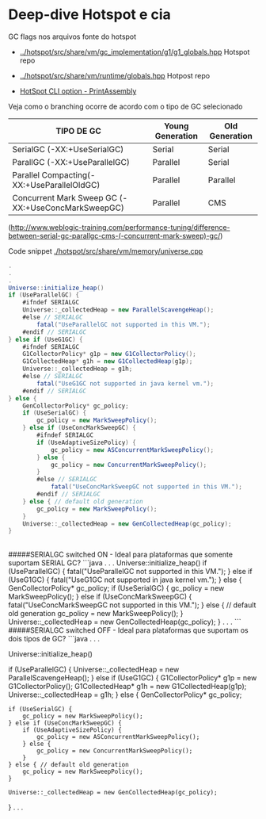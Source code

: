# Deep-dive Hotspot e cia

GC flags nos arquivos fonte do hotspot
* [../hotspot/src/share/vm/gc_implementation/g1/g1_globals.hpp](http://hg.openjdk.java.net/jdk8/jdk8/hotspot/file/4967eb4f67a9/src/share/vm/gc_implementation/g1/g1_globals.hpp) Hotspot repo

* [../hotspot/src/share/vm/runtime/globals.hpp](http://cr.openjdk.java.net/~gbenson/zero-10/hotspot/src/share/vm/runtime/globals.hpp.html) Hotpost repo

* [HotSpot CLI option - PrintAssembly](https://wiki.openjdk.java.net/display/HotSpot/PrintAssembly)

Veja como o branching ocorre de acordo com o tipo de GC selecionado

| TIPO DE GC|Young Generation|Old Generation |
|------------|----------------|--------------|
| SerialGC  (-XX:+UseSerialGC)|Serial|Serial |   
| ParallGC  (-XX:+UseParallelGC)|Parallel|Serial|
| Parallel Compacting(-XX:+UseParallelOldGC)|Parallel|Parallel  |
| Concurrent Mark Sweep GC (-XX:+UseConcMarkSweepGC)|Parallel|CMS |

(http://www.weblogic-training.com/performance-tuning/difference-between-serial-gc-parallgc-cms-(-concurrent-mark-sweep)-gc/)

Code snippet  [./hotspot/src/share/vm/memory/universe.cpp](http://hg.openjdk.java.net/jdk6/jdk6/hotspot/raw-file/a541ca8fa0e3/src/share/vm/memory/universe.cpp)

```java
.
.
.
Universe::initialize_heap()
if (UseParallelGC) {
    #ifndef SERIALGC
    Universe::_collectedHeap = new ParallelScavengeHeap();
    #else // SERIALGC
        fatal("UseParallelGC not supported in this VM.");
    #endif // SERIALGC
} else if (UseG1GC) {
    #ifndef SERIALGC
    G1CollectorPolicy* g1p = new G1CollectorPolicy();
    G1CollectedHeap* g1h = new G1CollectedHeap(g1p);
    Universe::_collectedHeap = g1h;
    #else // SERIALGC
        fatal("UseG1GC not supported in java kernel vm.");
    #endif // SERIALGC
} else {
    GenCollectorPolicy* gc_policy;
    if (UseSerialGC) {
        gc_policy = new MarkSweepPolicy();
    } else if (UseConcMarkSweepGC) {
        #ifndef SERIALGC
        if (UseAdaptiveSizePolicy) {
            gc_policy = new ASConcurrentMarkSweepPolicy();
        } else {
            gc_policy = new ConcurrentMarkSweepPolicy();
        }
        #else // SERIALGC
            fatal("UseConcMarkSweepGC not supported in this VM.");
        #endif // SERIALGC
    } else { // default old generation
        gc_policy = new MarkSweepPolicy();
    }
    Universe::_collectedHeap = new GenCollectedHeap(gc_policy);
}
```

<br/>
#####SERIALGC switched ON - Ideal para plataformas que somente suportam SERIAL GC?
```java
.
.
.
Universe::initialize_heap()
if (UseParallelGC) {
        fatal("UseParallelGC not supported in this VM.");
} else if (UseG1GC) {
        fatal("UseG1GC not supported in java kernel vm.");
} else {
    GenCollectorPolicy* gc_policy;
    if (UseSerialGC) {
        gc_policy = new MarkSweepPolicy();
    } else if (UseConcMarkSweepGC) {
            fatal("UseConcMarkSweepGC not supported in this VM.");
    } else { // default old generation
        gc_policy = new MarkSweepPolicy();
    }
    Universe::_collectedHeap = new GenCollectedHeap(gc_policy);
}
.
.
.
```
<br/>
#####SERIALGC switched OFF - Ideal para plataformas que suportam os dois tipos de GC?
```java
.
.
.

Universe::initialize_heap()

if (UseParallelGC) {
    Universe::_collectedHeap = new ParallelScavengeHeap();
} else if (UseG1GC) {
    G1CollectorPolicy* g1p = new G1CollectorPolicy();
    G1CollectedHeap* g1h = new G1CollectedHeap(g1p);
    Universe::_collectedHeap = g1h;
} else {
    GenCollectorPolicy* gc_policy;

    if (UseSerialGC) {
        gc_policy = new MarkSweepPolicy();
    } else if (UseConcMarkSweepGC) {
        if (UseAdaptiveSizePolicy) {
            gc_policy = new ASConcurrentMarkSweepPolicy();
        } else {
            gc_policy = new ConcurrentMarkSweepPolicy();
        }
    } else { // default old generation
        gc_policy = new MarkSweepPolicy();
    }

    Universe::_collectedHeap = new GenCollectedHeap(gc_policy);
}
.
.
.
```